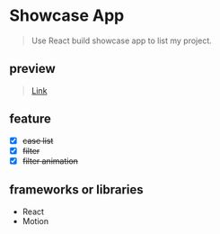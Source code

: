 # Showcase App

> Use React build showcase app to list my project.

## preview

> [Link](https://showcase-app-react.vercel.app/)

## feature

- [x] ~~case list~~
- [x] ~~filter~~
- [x] ~~filter animation~~

## frameworks or libraries

- React
- Motion
